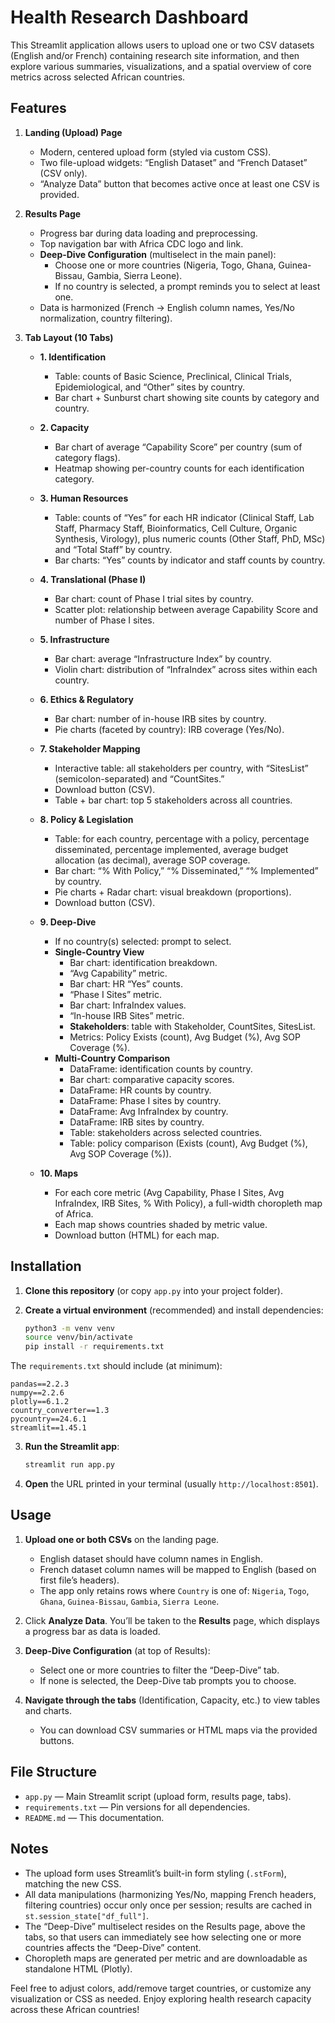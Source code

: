 # Health Research Dashboard

This Streamlit application allows users to upload one or two CSV datasets (English and/or French) containing research site information, and then explore various summaries, visualizations, and a spatial overview of core metrics across selected African countries.

## Features

1. **Landing (Upload) Page**
   - Modern, centered upload form (styled via custom CSS).
   - Two file-upload widgets: “English Dataset” and “French Dataset” (CSV only).
   - “Analyze Data” button that becomes active once at least one CSV is provided.

2. **Results Page**
   - Progress bar during data loading and preprocessing.
   - Top navigation bar with Africa CDC logo and link.
   - **Deep-Dive Configuration** (multiselect in the main panel):
     - Choose one or more countries (Nigeria, Togo, Ghana, Guinea-Bissau, Gambia, Sierra Leone).
     - If no country is selected, a prompt reminds you to select at least one.
   - Data is harmonized (French → English column names, Yes/No normalization, country filtering).

3. **Tab Layout (10 Tabs)**
   - **1. Identification**  
     - Table: counts of Basic Science, Preclinical, Clinical Trials, Epidemiological, and “Other” sites by country.  
     - Bar chart + Sunburst chart showing site counts by category and country.

   - **2. Capacity**  
     - Bar chart of average “Capability Score” per country (sum of category flags).  
     - Heatmap showing per-country counts for each identification category.

   - **3. Human Resources**  
     - Table: counts of “Yes” for each HR indicator (Clinical Staff, Lab Staff, Pharmacy Staff, Bioinformatics, Cell Culture, Organic Synthesis, Virology), plus numeric counts (Other Staff, PhD, MSc) and “Total Staff” by country.  
     - Bar charts: “Yes” counts by indicator and staff counts by country.

   - **4. Translational (Phase I)**  
     - Bar chart: count of Phase I trial sites by country.  
     - Scatter plot: relationship between average Capability Score and number of Phase I sites.

   - **5. Infrastructure**  
     - Bar chart: average “Infrastructure Index” by country.  
     - Violin chart: distribution of “InfraIndex” across sites within each country.

   - **6. Ethics & Regulatory**  
     - Bar chart: number of in-house IRB sites by country.  
     - Pie charts (faceted by country): IRB coverage (Yes/No).

   - **7. Stakeholder Mapping**  
     - Interactive table: all stakeholders per country, with “SitesList” (semicolon-separated) and “CountSites.”  
     - Download button (CSV).  
     - Table + bar chart: top 5 stakeholders across all countries.

   - **8. Policy & Legislation**  
     - Table: for each country, percentage with a policy, percentage disseminated, percentage implemented, average budget allocation (as decimal), average SOP coverage.  
     - Bar chart: “% With Policy,” “% Disseminated,” “% Implemented” by country.  
     - Pie charts + Radar chart: visual breakdown (proportions).  
     - Download button (CSV).

   - **9. Deep-Dive**  
     - If no country(s) selected: prompt to select.  
     - **Single-Country View**  
       - Bar chart: identification breakdown.  
       - “Avg Capability” metric.  
       - Bar chart: HR “Yes” counts.  
       - “Phase I Sites” metric.  
       - Bar chart: InfraIndex values.  
       - “In-house IRB Sites” metric.  
       - **Stakeholders**: table with Stakeholder, CountSites, SitesList.  
       - Metrics: Policy Exists (count), Avg Budget (%), Avg SOP Coverage (%).  
     - **Multi-Country Comparison**  
       - DataFrame: identification counts by country.  
       - Bar chart: comparative capacity scores.  
       - DataFrame: HR counts by country.  
       - DataFrame: Phase I sites by country.  
       - DataFrame: Avg InfraIndex by country.  
       - DataFrame: IRB sites by country.  
       - Table: stakeholders across selected countries.  
       - Table: policy comparison (Exists (count), Avg Budget (%), Avg SOP Coverage (%)).

   - **10. Maps**  
     - For each core metric (Avg Capability, Phase I Sites, Avg InfraIndex, IRB Sites, % With Policy), a full-width choropleth map of Africa.  
     - Each map shows countries shaded by metric value.  
     - Download button (HTML) for each map.

## Installation

1. **Clone this repository** (or copy `app.py` into your project folder).

2. **Create a virtual environment** (recommended) and install dependencies:

   ```bash
   python3 -m venv venv
   source venv/bin/activate
   pip install -r requirements.txt


The `requirements.txt` should include (at minimum):

```
pandas==2.2.3
numpy==2.2.6
plotly==6.1.2
country_converter==1.3
pycountry==24.6.1
streamlit==1.45.1
```

3. **Run the Streamlit app**:

   ```bash
   streamlit run app.py
   ```

4. **Open** the URL printed in your terminal (usually `http://localhost:8501`).

## Usage

1. **Upload one or both CSVs** on the landing page.

   * English dataset should have column names in English.
   * French dataset column names will be mapped to English (based on first file’s headers).
   * The app only retains rows where `Country` is one of:
     `Nigeria`, `Togo`, `Ghana`, `Guinea-Bissau`, `Gambia`, `Sierra Leone`.

2. Click **Analyze Data**. You’ll be taken to the **Results** page, which displays a progress bar as data is loaded.

3. **Deep-Dive Configuration** (at top of Results):

   * Select one or more countries to filter the “Deep-Dive” tab.
   * If none is selected, the Deep-Dive tab prompts you to choose.

4. **Navigate through the tabs** (Identification, Capacity, etc.) to view tables and charts.

   * You can download CSV summaries or HTML maps via the provided buttons.

## File Structure

* `app.py`       — Main Streamlit script (upload form, results page, tabs).
* `requirements.txt` — Pin versions for all dependencies.
* `README.md`    — This documentation.

## Notes

* The upload form uses Streamlit’s built-in form styling (`.stForm`), matching the new CSS.
* All data manipulations (harmonizing Yes/No, mapping French headers, filtering countries) occur only once per session; results are cached in `st.session_state["df_full"]`.
* The “Deep-Dive” multiselect resides on the Results page, above the tabs, so that users can immediately see how selecting one or more countries affects the “Deep-Dive” content.
* Choropleth maps are generated per metric and are downloadable as standalone HTML (Plotly).

Feel free to adjust colors, add/remove target countries, or customize any visualization or CSS as needed. Enjoy exploring health research capacity across these African countries!


